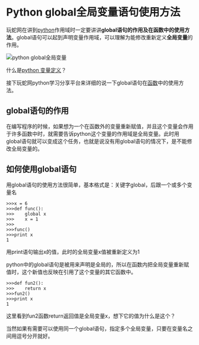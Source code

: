 # Python global全局变量语句使用方法

玩蛇网在讲到[python](http://www.iplaypy.com/)作用域时一定要讲讲**global语句的作用及在函数中的使用方法**。global语句可以起到声明变量作用域，可以理解为能修改重新定义**全局变量**的作用。

![python global全局变量](http://www.iplaypy.com/uploads/allimg/160219/2-160219154544922.jpg)

什么是[python 变量定义](http://www.iplaypy.com/jichu/var.html)？

接下玩蛇网python学习分享平台来详细的说一下global语句在[函数](http://www.iplaypy.com/jichu/function.html)中的使用方法。

## global语句的作用

在编写程序的时候，如果想为一个在函数外的变量重新赋值，并且这个变量会作用于许多函数中时，就需要告诉python这个变量的作用域是全局变量。此时用global语句就可以变成这个任务，也就是说没有用global语句的情况下，是不能修改全局变量的。

## 如何使用global语句

用global语句的使用方法很简单，基本格式是：关键字global，后跟一个或多个变量名
```
>>>x = 6
>>>def func():
>>>    global x
>>>    x = 1
>>>
>>>func()
>>>print x
1
```
用print语句输出x的值，此时的全局变量x值被重新定义为1

python中的global语句是被用来声明是全局的，所以在函数内把全局变量重新赋值时，这个新值也反映在引用了这个变量的其它函数中。
```
>>>def fun2():
>>>    return x
>>>fun2()
>>>print x
1
```
这里看到fun2函数return返回值是全局变量x，想下它的值为什么是这个？

当然如果有需要可以使用同一个global语句，指定多个全局变量，只要在变量名之间用逗号分开就好。